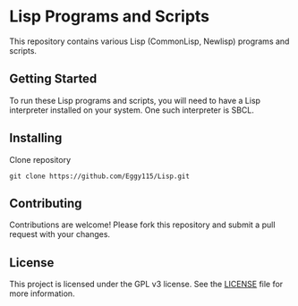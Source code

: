 # Lisp Programs and Scripts

This repository contains various Lisp (CommonLisp, Newlisp) programs and scripts.

## Getting Started

To run these Lisp programs and scripts, you will need to have a Lisp interpreter installed on your system. One such interpreter is SBCL.

## Installing

Clone repository

```
git clone https://github.com/Eggy115/Lisp.git
```

## Contributing

Contributions are welcome! Please fork this repository and submit a pull request with your changes.

## License

This project is licensed under the GPL v3 license. See the [LICENSE](LICENSE) file for more information.

